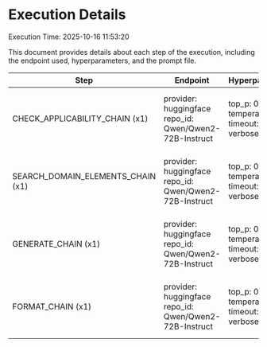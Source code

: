 # Execution Details

Execution Time: 2025-10-16 11:53:20

This document provides details about each step of the execution, including the endpoint used, hyperparameters, and the prompt file.

| Step | Endpoint | Hyperparameters | Prompt Files |
|------|----------|-----------------|--------------|
| CHECK_APPLICABILITY_CHAIN (x1) | provider: huggingface<br>repo_id: Qwen/Qwen2-72B-Instruct | top_p: 0.95<br>temperature: 0.6<br>timeout: 1500<br>verbose: False | (system, check-applicability/qwen/system-template.txt)<br>(human, check-applicability/qwen/user-template.txt) |
| SEARCH_DOMAIN_ELEMENTS_CHAIN (x1) | provider: huggingface<br>repo_id: Qwen/Qwen2-72B-Instruct | top_p: 0.95<br>temperature: 0.65<br>timeout: 1500<br>verbose: False | (system, search-domain-elements/qwen/system-template-lowsigma.txt)<br>(human, search-domain-elements/qwen/user-template-lowsigma.txt) |
| GENERATE_CHAIN (x1) | provider: huggingface<br>repo_id: Qwen/Qwen2-72B-Instruct | top_p: 0.95<br>temperature: 0.7<br>timeout: 1500<br>verbose: False | (system, generate-requirements/qwen/system-template.txt)<br>(human, generate-requirements/qwen/user-template.txt) |
| FORMAT_CHAIN (x1) | provider: huggingface<br>repo_id: Qwen/Qwen2-72B-Instruct | top_p: 0.95<br>temperature: 0.5<br>timeout: 1500<br>verbose: False | (system, format-json/qwen/system-template.txt)<br>(human, format-json/qwen/user-template.txt) |
